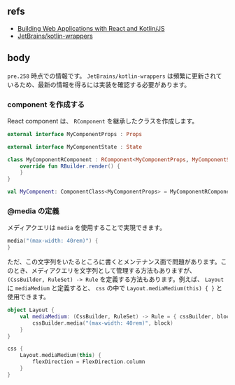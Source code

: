 ## refs

- [Building Web Applications with React and Kotlin/JS](https://play.kotlinlang.org/hands-on/Building%20Web%20Applications%20with%20React%20and%20Kotlin%20JS/01_Introduction)
- [JetBrains/kotlin-wrappers](https://github.com/JetBrains/kotlin-wrappers)

## body

`pre.258` 時点での情報です。 `JetBrains/kotlin-wrappers` は頻繁に更新されているため、最新の情報を得るには実装を確認する必要があります。

### component を作成する

React component は、 `RComponent` を継承したクラスを作成します。

```kotlin
external interface MyComponentProps : Props 
```

```kotlin
external interface MyComponentState : State 
```

```kotlin
class MyComponentRComponent : RComponent<MyComponentProps, MyComponentState>() {
    override fun RBuilder.render() {
    }
}
```

```kotlin
val MyComponent: ComponentClass<MyComponentProps> = MyComponentRComponent::class.react
```

### @media の定義

メディアクエリは `media` を使用することで実現できます。

```kotlin
media("(max-width: 40rem)") {
}
```

ただ、この文字列をいたるところに書くとメンテナンス面で問題があります。このとき、メディアクエリを文字列として管理する方法もありますが、 `(CssBuilder, RuleSet) -> Rule`
を定義する方法もあります。例えば、 `Layout` に `mediaMedium` と定義すると、 `css` の中で `Layout.mediaMedium(this) { }` と使用できます。

```kotlin
object Layout {
    val mediaMedium: (CssBuilder, RuleSet) -> Rule = { cssBuilder, block ->
        cssBuilder.media("(max-width: 40rem)", block)
    }
}
```

```kotlin
css {
    Layout.mediaMedium(this) {
        flexDirection = FlexDirection.column
    }
}
```
